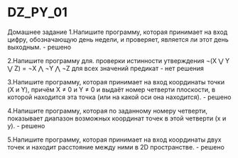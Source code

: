 # DZ_PY_01

Домашнее задание
1.Напишите программу, которая принимает на вход цифру, обозначающую день недели, 
и проверяет, является ли этот день выходным. - решено

2.Напишите программу для. проверки истинности утверждения 
 ¬(X ⋁ Y ⋁ Z) = ¬X ⋀ ¬Y ⋀ ¬Z для всех значений предикат - нет решения

3.Напишите программу, которая принимает на вход координаты точки (X и Y),
причём X ≠ 0 и Y ≠ 0 и выдаёт номер четверти плоскости, 
 в которой находится эта точка (или на какой оси она находится). - решено

4.Напишите программу, которая по заданному номеру четверти,
  показывает диапазон возможных координат точек в этой четверти (x и y). - решено

5.Напишите программу, которая принимает на вход координаты двух точек 
 и находит расстояние между ними в 2D пространстве. - решено